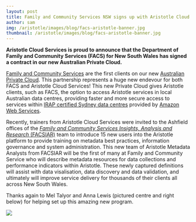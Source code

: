 ```yaml
---
layout: post
title: Family and Community Services NSW signs up with Aristotle Cloud Services!
author: sam
img: /aristotle/images/blog/facs-aristotle-banner.jpg
thumbnail: /aristotle/images/blog/facs-aristotle-banner.jpg
---
```


<!--Family and Community Services NSW signs up with Aristotle Cloud Services!-->
<!----------------------------------------------------------------------------->

**Aristotle Cloud Services is proud to announce that the Department of Family and Community Services (FACS) for New South Wales has signed a contract in our new Australian Private Cloud.**

[Family and Community Services](https://www.facs.nsw.gov.au) are the first clients on our new [Australian Private Cloud](/cloud). This partnership represents a huge new endevour for both FACS and Aristotle Cloud Services! This new Private Cloud gives Aristotle clients, such as FACS, the option to access Aristotle services in local Australian data centres, providing faster and more secure access to services within [IRAP certified Sydney data centres](https://aws.amazon.com/compliance/irap/) provided by [Amazon Web Services](https://aws.amazon.com/).

Recently, trainers from Aristotle Cloud Services were invited to the Ashfield offices of the [*Family and Community Services Insights, Analysis and Research* (FACSIAR)](https://www.facs.nsw.gov.au/resources/research/FACSIAR) team to introduce 15 new users into the Aristotle platform to provide training on metadata best practices, information governance and system administration. This new team of Aristotle Metadata Analysts from FACSIAR will be the first of many at Family and Community Service who will describe metadata resources for data collections and performance indicators within Aristotle. These newly captured definitions will assist with data visalisation, data discovery and data validation, and ultimately will improve service delivery for thousands of their clients all across New South Wales.

Thanks again to Mel Talyor and Anna Lewis (pictured centre and right below) for helping set up this amazing new program.

![](/aristotle/images/blog/facs-aristotle-hi-res.png)
